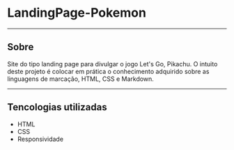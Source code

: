  # LandingPage-Pokemon


 ---
 ## Sobre
 Site do tipo landing page para divulgar o jogo Let's Go, Pikachu.
 O intuito deste projeto é colocar em prática o conhecimento adquirido sobre as linguagens de marcação, HTML, CSS e Markdown.

 ---
 ## Tencologias utilizadas
 - HTML
 - CSS
 - Responsividade
